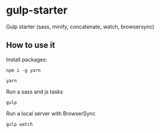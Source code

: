 # gulp-starter
 
Gulp starter (sass, minify, concatenate, watch, browsersync)

## How to use it

Install packages:
```
npm i -g yarn

```
```
yarn
```

Run a sass and js tasks

```
gulp
```

Run a local server with BrowserSync

```
gulp watch
```
